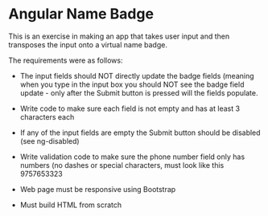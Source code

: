 # Angular Name Badge

This is an exercise in making an app that takes user input and then transposes the input onto a virtual name badge.

The requirements were as follows:


- The input fields should NOT directly update the badge fields (meaning when you type in the input box you should NOT see the badge field update - only after the Submit button is pressed will the fields populate.

- Write code to make sure each field is not empty and has at least 3 characters each

- If any of the input fields are empty the Submit button should be disabled (see ng-disabled)

- Write validation code to make sure the phone number field only has numbers (no dashes or special characters, must look like this 9757653323

- Web page must be responsive using Bootstrap

- Must build HTML from scratch
